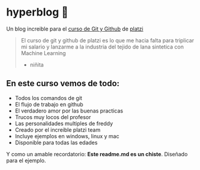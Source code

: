 # hyperblog 💚

Un blog increible para el [curso de Git y Github](https://platzi.com/cursos/git-github/ "curso de Git y Github") de [platzi](https://platzi.com/'platzi')

> El curso de git y github de platzi es lo que me hacia falta para triplicar mi salario y lanzarme a la industria del tejido de lana sintetica con Machine Learning
>
> - niñita

## En este curso vemos de todo:

- Todos los comandos de git
- El flujo de trabajo en github
- El verdadero amor por las buenas practicas
- Trucos muy locos del profesor
- Las personalidades multiples de freddy
- Creado por el increible platzi team
- Incluye ejemplos en windows, linux y mac
- Disponible para todas las edades

Y como un amable recordatorio: **Este readme.md es un chiste**. Diseñado para el ejemplo.
